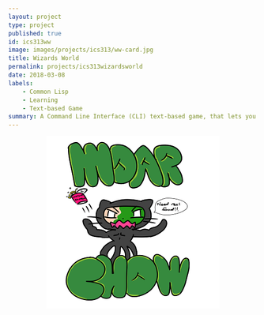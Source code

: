 ```yaml
---
layout: project
type: project
published: true
id: ics313ww
image: images/projects/ics313/ww-card.jpg
title: Wizards World
permalink: projects/ics313wizardsworld
date: 2018-03-08
labels:
    - Common Lisp
    - Learning
    - Text-based Game
summary: A Command Line Interface (CLI) text-based game, that lets you explore a small game world.
---
```


<div align="middle">
  <img class="ui image" src="../images/projects/ics314/moarfood.png" >
</div>
